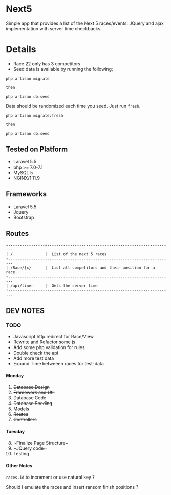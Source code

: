 # Next5 

Simple app that provides a list of the Next 5 races/events.
JQuery and ajax implementation with server time checkbacks.



# Details

* Race 22 only has 3 competitors
* Seed data is available by running the following;

```
php artisan migrate

then

php artisan db:seed
```

Data should be randomized each time you seed.
Just run `fresh`.


```
php artisan migrate:fresh

then

php artisan db:seed

```



## Tested on Platform

* Laravel 5.5
* php >= 7.0-7.1
* MySQL 5
* NGINX/1.11.9


## Frameworks
* Laravel 5.5
* Jquery
* Bootstrap


## Routes

```
+----------------+-------------------------------------------------------
| /              |  List of the next 5 races
+------------------------------------------------------------------------
| /Race/{x}      |  List all competitors and their position for a race.
+------------------------------------------------------------------------
| /api/timer     |  Gets the server time
+------------------------------------------------------------------------

```

## DEV NOTES

### TODO

* Javascript http.redirect for Race/View
* Rewrite and Refactor some js
* Add some php validation for rules 
* Double check the api
* Add more test data
* Expand Time betweeen races for test-data

#### Monday

01. ~~Database Design~~
02. ~~Framework and Util~~
03. ~~Database Code~~
04. ~~Database Seeding~~
05. ~~Models~~
06. ~~Routes~~
07. ~~Controllers~~

#### Tuesday

08. ~Finalize Page Structure~
09. ~JQuery code~
10. Testing


#### Other Notes

`races.id` to increment or use natural key ?

Should I emulate the races and insert ransom finish positions ?
